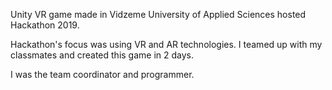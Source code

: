 Unity VR game made in Vidzeme University of Applied Sciences hosted Hackathon 2019.

Hackathon's focus was using VR and AR technologies.
I teamed up with my classmates and created this game in 2 days.

I was the team coordinator and programmer.
